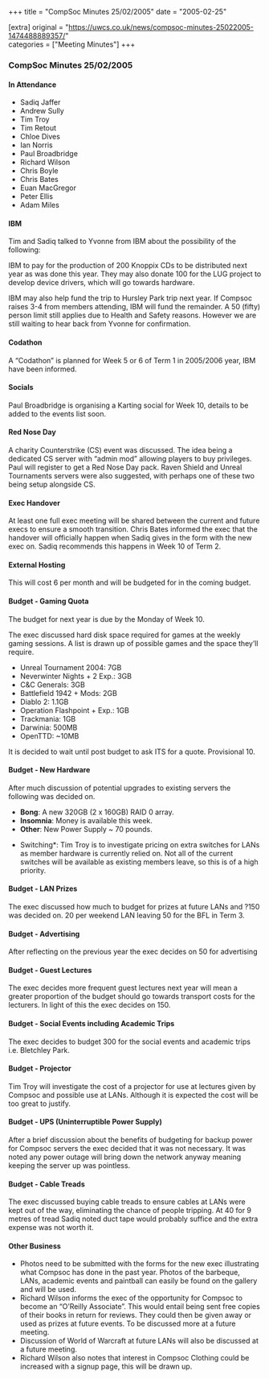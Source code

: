 +++
title = "CompSoc Minutes 25/02/2005"
date = "2005-02-25"

[extra]
original = "https://uwcs.co.uk/news/compsoc-minutes-25022005-1474488889357/"    
categories = ["Meeting Minutes"]
+++

### CompSoc Minutes 25/02/2005

#### In Attendance

  - Sadiq Jaffer
  - Andrew Sully
  - Tim Troy
  - Tim Retout
  - Chloe Dives
  - Ian Norris
  - Paul Broadbridge
  - Richard Wilson
  - Chris Boyle
  - Chris Bates
  - Euan MacGregor
  - Peter Ellis
  - Adam Miles

#### IBM

Tim and Sadiq talked to Yvonne from IBM about the possibility of the following:

IBM to pay for the production of 200 Knoppix CDs to be distributed next year as was done this year. They may also donate 100 for the LUG project to develop device drivers, which will go towards hardware.

IBM may also help fund the trip to Hursley Park trip next year. If Compsoc raises 3-4 from members attending, IBM will fund the remainder. A 50 (fifty) person limit still applies due to Health and Safety reasons. However we are still waiting to hear back from Yvonne for confirmation.

#### Codathon

A “Codathon” is planned for Week 5 or 6 of Term 1 in 2005/2006 year, IBM have been informed.

#### Socials

Paul Broadbridge is organising a Karting social for Week 10, details to be added to the events list soon.

#### Red Nose Day

A charity Counterstrike (CS) event was discussed. The idea being a dedicated CS server with “admin mod” allowing players to buy privileges. Paul will register to get a Red Nose Day pack. Raven Shield and Unreal Tournaments servers were also suggested, with perhaps one of these two being setup alongside CS.

#### Exec Handover

At least one full exec meeting will be shared between the current and future execs to ensure a smooth transition. Chris Bates informed the exec that the handover will officially happen when Sadiq gives in the form with the new exec on. Sadiq recommends this happens in Week 10 of Term 2.

#### External Hosting

This will cost 6 per month and will be budgeted for in the coming budget.

#### Budget - Gaming Quota

The budget for next year is due by the Monday of Week 10.

The exec discussed hard disk space required for games at the weekly gaming sessions. A list is drawn up of possible games and the space they’ll require.

  - Unreal Tournament 2004: 7GB
  - Neverwinter Nights + 2 Exp.: 3GB
  - C\&C Generals: 3GB
  - Battlefield 1942 + Mods: 2GB
  - Diablo 2: 1.1GB
  - Operation Flashpoint + Exp.: 1GB
  - Trackmania: 1GB
  - Darwinia: 500MB
  - OpenTTD: \~10MB

It is decided to wait until post budget to ask ITS for a quote. Provisional 10.

#### Budget - New Hardware

After much discussion of potential upgrades to existing servers the following was decided on.

  - **Bong**: A new 320GB (2 x 160GB) RAID 0 array.
  - **Insomnia**: Money is available this week.
  - **Other**: New Power Supply \~ 70 pounds.

<!-- end list -->

  - Switching\*: Tim Troy is to investigate pricing on extra switches for LANs as member hardware is currently relied on. Not all of the current switches will be available as existing members leave, so this is of a high priority.

#### Budget - LAN Prizes

The exec discussed how much to budget for prizes at future LANs and ?150 was decided on. 20 per weekend LAN leaving 50 for the BFL in Term 3.

#### Budget - Advertising

After reflecting on the previous year the exec decides on 50 for advertising

#### Budget - Guest Lectures

The exec decides more frequent guest lectures next year will mean a greater proportion of the budget should go towards transport costs for the lecturers. In light of this the exec decides on 150.

#### Budget - Social Events including Academic Trips

The exec decides to budget 300 for the social events and academic trips i.e. Bletchley Park.

#### Budget - Projector

Tim Troy will investigate the cost of a projector for use at lectures given by Compsoc and possible use at LANs. Although it is expected the cost will be too great to justify.

#### Budget - UPS (Uninterruptible Power Supply)

After a brief discussion about the benefits of budgeting for backup power for Compsoc servers the exec decided that it was not necessary. It was noted any power outage will bring down the network anyway meaning keeping the server up was pointless.

#### Budget - Cable Treads

The exec discussed buying cable treads to ensure cables at LANs were kept out of the way, eliminating the chance of people tripping. At 40 for 9 metres of tread Sadiq noted duct tape would probably suffice and the extra expense was not worth it.

#### Other Business

  - Photos need to be submitted with the forms for the new exec illustrating what Compsoc has done in the past year. Photos of the barbeque, LANs, academic events and paintball can easily be found on the gallery and will be used.
  - Richard Wilson informs the exec of the opportunity for Compsoc to become an “O’Reilly Associate”. This would entail being sent free copies of their books in return for reviews. They could then be given away or used as prizes at future events. To be discussed more at a future meeting.
  - Discussion of World of Warcraft at future LANs will also be discussed at a future meeting.
  - Richard Wilson also notes that interest in Compsoc Clothing could be increased with a signup page, this will be drawn up.
